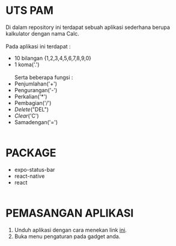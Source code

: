 # UTS PAM
Di dalam repository ini terdapat sebuah aplikasi sederhana berupa kalkulator dengan nama Calc.</br></br>
Pada aplikasi ini terdapat :</br>
- 10 bilangan {1,2,3,4,5,6,7,8,9,0}</br>
- 1 koma('.')</br></br>
Serta beberapa fungsi :</br>
- Penjumlahan('+')</br>
- Pengurangan('-')</br>
- Perkalian('*')</br>
- Pembagian('/')</br>
- *Delete*("DEL")</br>
- *Clear*('C')</br>
- Samadengan('=')</br></br>

# PACKAGE
* expo-status-bar
* react-native
* react</br></br>

# PEMASANGAN APLIKASI
1. Unduh aplikasi dengan cara menekan link [ini](https://).
2. Buka menu pengaturan pada gadget anda.
